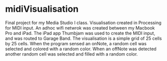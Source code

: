 midiVisualisation
=================

Final project for my Media Studio I class. Visualisation created in Processing for MIDI input. An adhoc wifi netwrok was created between my Macbook Pro and iPad. The iPad app Thumbjam was used to create the MIDI input, and was routed to Garage Band. The visualisation is a simple grid of 25 cells by 25 cells. When the program sensed an onNote, a random cell was selected and colored with a random color. When an offNote was detected another random cell was selected and filled with a random color.
